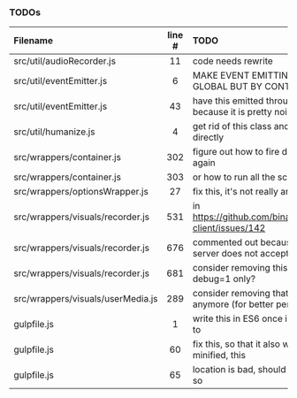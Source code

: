 ### TODOs
| Filename | line # | TODO
|:------|:------:|:------
| src/util/audioRecorder.js | 11 | code needs rewrite
| src/util/eventEmitter.js | 6 | MAKE EVENT EMITTING IN DESPOT NOT GLOBAL BUT BY CONTAINER ID INSTEAD
| src/util/eventEmitter.js | 43 | have this emitted through a configuration because it is pretty noisy
| src/util/humanize.js | 4 | get rid of this class and use those imports directly
| src/wrappers/container.js | 302 | figure out how to fire dom's onload event again
| src/wrappers/container.js | 303 | or how to run all the scripts over again
| src/wrappers/optionsWrapper.js | 27 | fix this, it's not really an option
| src/wrappers/visuals/recorder.js | 531 | in https://github.com/binarykitchen/videomail-client/issues/142
| src/wrappers/visuals/recorder.js | 676 | commented out because for some reasons server does not accept such a long
| src/wrappers/visuals/recorder.js | 681 | consider removing this later or have it for debug=1 only?
| src/wrappers/visuals/userMedia.js | 289 | consider removing that if it's not the case anymore (for better performance)
| gulpfile.js | 1 | write this in ES6 once i have figured out how to
| gulpfile.js | 60 | fix this, so that it also works when not minified, this
| gulpfile.js | 65 | location is bad, should be in a temp folder or so